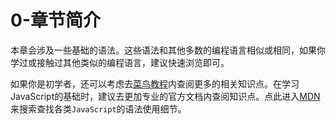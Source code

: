 # 0-章节简介
本章会涉及一些基础的语法。这些语法和其他多数的编程语言相似或相同，如果你学过或接触过其他类似的编程语言，建议快速浏览即可。

如果你是初学者，还可以考虑去[菜鸟教程](https://www.runoob.com/js/js-tutorial.html)内查阅更多的相关知识点。在学习JavaScript的基础时，建议去更加专业的官方文档内查阅知识点。点此进入[MDN](https://developer.mozilla.org/zh-CN/docs/Learn/Getting_started_with_the_web/JavaScript_basics)来搜索查找各类```JavaScript```的语法使用细节。